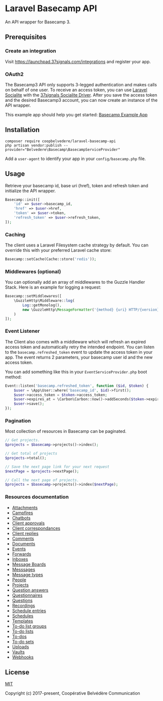 # Laravel Basecamp API

An API wrapper for Basecamp 3.

## Prerequisites

### Create an integration

Visit https://launchpad.37signals.com/integrations and register your app.

### OAuth2

The Basecamp3 API only supports 3-legged authentication and makes calls on
behalf of one user. To receive an access token, you can use
[Laravel Socialite](https://github.com/laravel/socialite) with the
[37signals Socialite Driver](https://socialiteproviders.github.io/providers/37-signals.html).
After you save the access token and the desired Basecamp3 account, you can now
create an instance of the API wrapper.

This example app should help you get started:
[Basecamp Example App](https://github.com/coopbelvedere/basecamp-example-app)

## Installation

```
composer require coopbelvedere/laravel-basecamp-api
php artisan vendor:publish --provider="Belvedere\Basecamp\BasecampServiceProvider"
```

Add a `user-agent` to identify your app in your `config/basecamp.php` file.

## Usage

Retrieve your basecamp id, base uri (href), token and refresh token and
initialize the API wrapper.

```php
Basecamp::init([
    'id' => $user->basecamp_id,
    'href' => $user->href,
    'token' => $user->token,
    'refresh_token' => $user->refresh_token,
]);
```

### Caching

The client uses a Laravel Filesystem cache strategy by default. You can
override this with your preferred Laravel cache store:

```php
Basecamp::setCache(Cache::store('redis'));
```

### Middlewares (optional)

You can optionally add an array of middlewares to the Guzzle Handler Stack.
Here is an example for logging a request:

```php
Basecamp::setMiddlewares([
    \GuzzleHttp\Middleware::log(
        Log::getMonolog(),
        new \GuzzleHttp\MessageFormatter('{method} {uri} HTTP/{version} {req_body}')
    )
]);
```

### Event Listener

The Client also comes with a middleware which will refresh an expired access
token and automatically retry the intended endpoint. You can listen to the
`basecamp.refreshed_token` event to update the access token in your app.
The event returns 2 parameters, your basecamp user id and the new access token.

You can add something like this in your `EventServiceProvider.php` boot method:

```php
Event::listen('basecamp.refreshed_token', function ($id, $token) {
    $user = \App\User::where('basecamp_id', $id)->first();
    $user->access_token = $token->access_token;
    $user->expires_at = \Carbon\Carbon::now()->addSeconds($token->expires_in);
    $user->save();
});
```

### Pagination

Most collection of resources in Basecamp can be paginated.

```php
// Get projects.
$projects = $basecamp->projects()->index();

// Get total of projects
$projects->total();

// Save the next page link for your next request
$nextPage = $projects->nextPage();

// Call the next page of projects.
$projects = $basecamp->projects()->index($nextPage);
```

### Resources documentation

- [Attachments](https://github.com/coopbelvedere/laravel-basecamp-api/blob/master/docs/attachments.md)
- [Campfires](https://github.com/coopbelvedere/laravel-basecamp-api/blob/master/docs/campfires.md)
- [Chatbots](https://github.com/coopbelvedere/laravel-basecamp-api/blob/master/docs/chatbots.md)
- [Client approvals](https://github.com/coopbelvedere/laravel-basecamp-api/blob/master/docs/client_approvals.md)
- [Client correspondances](https://github.com/coopbelvedere/laravel-basecamp-api/blob/master/docs/client_correspondences.md)
- [Client replies](https://github.com/coopbelvedere/laravel-basecamp-api/blob/master/docs/client_replies.md)
- [Comments](https://github.com/coopbelvedere/laravel-basecamp-api/blob/master/docs/comments.md)
- [Documents](https://github.com/coopbelvedere/laravel-basecamp-api/blob/master/docs/documents.md)
- [Events](https://github.com/coopbelvedere/laravel-basecamp-api/blob/master/docs/events.md)
- [Forwards](https://github.com/coopbelvedere/laravel-basecamp-api/blob/master/docs/forwards.md)
- [Inboxes](https://github.com/coopbelvedere/laravel-basecamp-api/blob/master/docs/inboxes.md)
- [Message Boards](https://github.com/coopbelvedere/laravel-basecamp-api/blob/master/docs/message_boards.md)
- [Messsages](https://github.com/coopbelvedere/laravel-basecamp-api/blob/master/docs/messages.md)
- [Message types](https://github.com/coopbelvedere/laravel-basecamp-api/blob/master/docs/message_types.md)
- [People](https://github.com/coopbelvedere/laravel-basecamp-api/blob/master/docs/people.md)
- [Projects](https://github.com/coopbelvedere/laravel-basecamp-api/blob/master/docs/projects.md)
- [Question answers](https://github.com/coopbelvedere/laravel-basecamp-api/blob/master/docs/question_answers.md)
- [Questionnaires](https://github.com/coopbelvedere/laravel-basecamp-api/blob/master/docs/questionnaires.md)
- [Questions](https://github.com/coopbelvedere/laravel-basecamp-api/blob/master/docs/questions.md)
- [Recordings](https://github.com/coopbelvedere/laravel-basecamp-api/blob/master/docs/recordings.md)
- [Schedule entries](https://github.com/coopbelvedere/laravel-basecamp-api/blob/master/docs/schedule_entries.md)
- [Schedules](https://github.com/coopbelvedere/laravel-basecamp-api/blob/master/docs/schedules.md)
- [Templates](https://github.com/coopbelvedere/laravel-basecamp-api/blob/master/docs/templates.md)
- [To-do list groups](https://github.com/coopbelvedere/laravel-basecamp-api/blob/master/docs/todolist_groups.md)
- [To-do lists](https://github.com/coopbelvedere/laravel-basecamp-api/blob/master/docs/todolists.md)
- [To-dos](https://github.com/coopbelvedere/laravel-basecamp-api/blob/master/docs/todos.md)
- [To-do sets](https://github.com/coopbelvedere/laravel-basecamp-api/blob/master/docs/todosets.md)
- [Uploads](https://github.com/coopbelvedere/laravel-basecamp-api/blob/master/docs/uploads.md)
- [Vaults](https://github.com/coopbelvedere/laravel-basecamp-api/blob/master/docs/vaults.md)
- [Webhooks](https://github.com/coopbelvedere/laravel-basecamp-api/blob/master/docs/webhooks.md)

## License

[MIT](https://github.com/coopbelvedere/laravel-basecamp-api/blob/master/LICENSE)

Copyright (c) 2017-present, Coopérative Belvédère Communication

